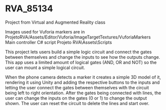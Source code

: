 # RVA_85134
Project from Virtual and Augmented Reality class

Images used for Vuforia markers are in ProjetoRVA/Assets/Editor/Vuforia/ImageTargetTextures/VuforiaMarkers
Main controller C# script Projeto RVA\Assets\Scripts

This project lets users build a simple logic circuit and connect the gates between themselves and change the inputs to see how the outputs change.
This app uses a limited amount of logical gates (AND, OR and NOT) so the user can mount a simple logical circuit.

When the phone camera detects a marker it creates a simple 3D model of it, rendering it using Unity and adding the respective buttons to the inputs and letting the user connect the gates between themselves with the circuit being left to right orientation.
After the gates being connected with lines, the user can change the inputs on the gates (0 or 1) to change the output shown. The user can reset the circuit to delete the lines and start over.

